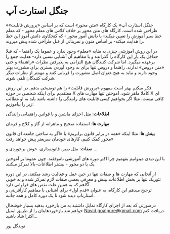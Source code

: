 # جنگل استارت آپ

«جنگل استارت آپ» یک کارگاه «متن محور» است که بر اساس «پرورش قابلیت» طراحی شده است. کارگاه های متن محور بر خلاف کلاس های معلم محور - که معلم خط سیر آموزش را تعیین میکند- یا دانش آموز محور - که کنجکاوی دانش آموز این خط را هدایت میکند- بر اساس متون و تمریناتی از قبل طراحی شده پیش میروند.

در این روش آموزشی چیزی به مثابه «معلم» وجود ندارد و عموما یک راهنما - که قبلا حداقل یک بار این کارگاه را گذرانده و با مفاهیم آن آشنایی نسبی دارد- هدایت جمع را برعهده میگیرد. اما شرکت کنندگان هیچ التزامی به پذیرفتن نظرات «راهنما» و حتی «متن دروس» ندارند. راهنما و دروس تنها برای به وجود آوردن بستری برای مشورت بهتر وجود دارند و نباید به هیچ عنوان اصل مشورت را قربانی کنند و مهمتر از نظرات دیگر شرکت کنندگان تلقی شوند.

فکر میکنم بهتر است مفهوم «پرورش قابلیت» را هم توضیحی بدهم. در این روش معتقدیم برای اینکه شخصی در حوزه X کاملا ماهر شود، آموختن تنها مهارت های X ای کافی نیست. مثلا اگر بخواهیم کسی قابلیت های رانندگی را داشته باشد باید به او مطالب زیر را بیاموزیم:

**اطلاعات**: مثل اجزای ماشین و یا قوانین راهنمایی رانندگی

**مهارت ها**: استفاده صحیح و ماهرانه از گاز و کلاج و فرمان

**بینش ها**: مثلا اینکه «همه در برابر قانون برابریم» یا «اگر به ساختن جامعه ای قانون محور کمک کنیم، کارهای خودمان سریعتر پیش خواهد رفت»

**صفات**: مثل صبر، قانونمداری، خوش برخوردی و ...

با این دیدی میتوانیم بفهمیم چرا اکثر دوره های آموزشی ناموفقند. چون عموما بر آموختن یک یا دو محور - بیشتر اطلاعات-بالا تمرکز میکنند.

از آنجایی که مهارت ها و صفات تنها در حین عمل و فعالیت رشد میکنند، در این دوره تئوریک تنها بر بخش اطلاعات،‌بینش و معرفی بعضی صفات لازم تمرکز شده و به خوبی آگاهم که به همین علت نقص های فراوانی دارد.  
ترجیح میدهم این کارگاه، به عنوان «قدم اول» برای آشنایی با مفاهیم کارآفرینی و استارتاپ دیده شود تا یک دوره کامل و همه جانبه.

درصورتی که بعد از اجرای کارگاه تمایل داشتید به من بازخورد بدهید بسیار خوشحال خواهم شد بازخوردهایتان را از طریق ایمیل Navid.goalpure@gmail.com دریافت کنم.  
اکثرا شاد باشید...

نویدگل پور

